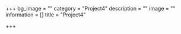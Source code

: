 +++
bg_image = ""
category = "Project4"
description = ""
image = ""
information = []
title = "Project4"

+++
